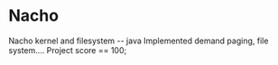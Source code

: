 # Nacho
Nacho kernel and filesystem -- java
Implemented demand paging, file system.... Project score == 100;
